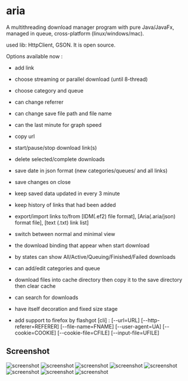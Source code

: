 aria
====

A multithreading download manager program with pure Java/JavaFx,
  managed in queue, cross-platform (linux/windows/mac).

used lib: HttpClient, GSON.
It is open source.

Options available now :
  - add link
  - choose streaming or parallel download (until 8-thread)
  - choose category and queue
  - can change referrer
  - can change save file path and file name
  - can the last minute for graph speed
  - copy url
   
  - start/pause/stop download link(s)
  - delete selected/complete downloads
   
  - save date in json format (new categories/queues/ and all links)
  - save changes on close
  - keep saved data updated in every  3 minute 
  - keep history of links that had been added
  - export/import links to/from [IDM(.ef2) file format], [Aria(.aria/json) format file], [text (.txt) link list]
   
  - switch between  normal and minimal view
  - the download binding that appear when start download 
  - by states can show All/Active/Queuing/Finished/Failed downloads
  - can add/edit categories and queue 
  
  - download files into cache directory then copy it to the save directory then clear cache
  
  - can search for downloads
  - have itself decoration and fixed size stage
  
  - add support to firefox by flashgot [cli] :
	[--url=URL] [--http-referer=REFERER] [--file-name=FNAME] 
	[--user-agent=UA] [--cookie=COOKIE] [--cookie-file=CFILE] [--input-file=UFILE]


## Screenshot 
![screenshot](https://github.com/salemebo/aria/blob/master/img/aria01.png) 
![screenshot](https://github.com/salemebo/aria/blob/master/img/aria02.png) 
![screenshot](https://github.com/salemebo/aria/blob/master/img/aria03.png) 
![screenshot](https://github.com/salemebo/aria/blob/master/img/aria04.png) 
![screenshot](https://github.com/salemebo/aria/blob/master/img/aria05.png) 
![screenshot](https://github.com/salemebo/aria/blob/master/img/aria06.png) 
![screenshot](https://github.com/salemebo/aria/blob/master/img/aria07.png) 
![screenshot](https://github.com/salemebo/aria/blob/master/img/aria08.png) 

